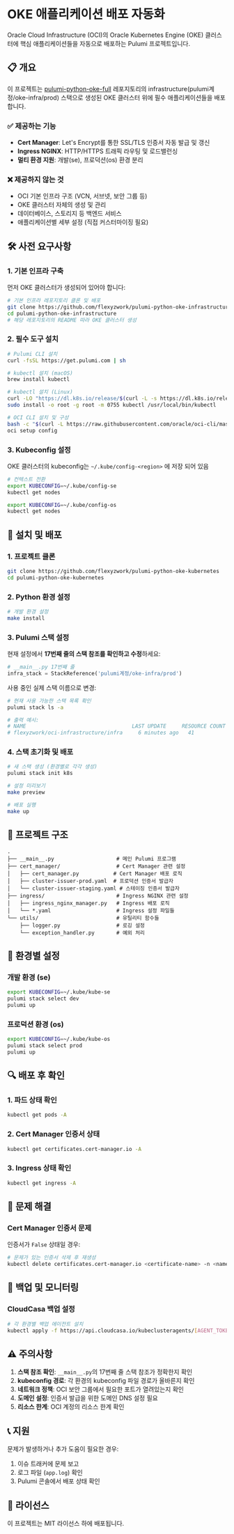 # OKE 애플리케이션 배포 자동화

Oracle Cloud Infrastructure (OCI)의 Oracle Kubernetes Engine (OKE) 클러스터에 핵심 애플리케이션들을 자동으로 배포하는 Pulumi 프로젝트입니다.

## 📋 개요

이 프로젝트는 [pulumi-python-oke-full](https://github.com/flexyzwork/pulumi-python-oke-full) 레포지토리의 infrastructure(pulumi계정/oke-infra/prod) 스택으로 생성된 OKE 클러스터 위에 필수 애플리케이션들을 배포합니다.

### ✅ 제공하는 기능

- **Cert Manager**: Let's Encrypt를 통한 SSL/TLS 인증서 자동 발급 및 갱신
- **Ingress NGINX**: HTTP/HTTPS 트래픽 라우팅 및 로드밸런싱
- **멀티 환경 지원**: 개발(se), 프로덕션(os) 환경 분리

### ❌ 제공하지 않는 것

- OCI 기본 인프라 구조 (VCN, 서브넷, 보안 그룹 등)
- OKE 클러스터 자체의 생성 및 관리
- 데이터베이스, 스토리지 등 백엔드 서비스
- 애플리케이션별 세부 설정 (직접 커스터마이징 필요)

## 🛠 사전 요구사항

### 1. 기본 인프라 구축
먼저 OKE 클러스터가 생성되어 있어야 합니다:

```bash
# 기본 인프라 레포지토리 클론 및 배포
git clone https://github.com/flexyzwork/pulumi-python-oke-infrastructure
cd pulumi-python-oke-infrastructure
# 해당 레포지토리의 README 따라 OKE 클러스터 생성
```

### 2. 필수 도구 설치

```bash
# Pulumi CLI 설치
curl -fsSL https://get.pulumi.com | sh

# kubectl 설치 (macOS)
brew install kubectl

# kubectl 설치 (Linux)
curl -LO "https://dl.k8s.io/release/$(curl -L -s https://dl.k8s.io/release/stable.txt)/bin/linux/amd64/kubectl"
sudo install -o root -g root -m 0755 kubectl /usr/local/bin/kubectl

# OCI CLI 설치 및 구성
bash -c "$(curl -L https://raw.githubusercontent.com/oracle/oci-cli/master/scripts/install/install.sh)"
oci setup config
```

### 3. Kubeconfig 설정
OKE 클러스터의 kubeconfig는 `~/.kube/config-<region>` 에 저장 되어 있음

```bash
# 컨텍스트 전환
export KUBECONFIG=~/.kube/config-se
kubectl get nodes

export KUBECONFIG=~/.kube/config-os
kubectl get nodes
```

## 🚀 설치 및 배포

### 1. 프로젝트 클론

```bash
git clone https://github.com/flexyzwork/pulumi-python-oke-kubernetes
cd pulumi-python-oke-kubernetes
```

### 2. Python 환경 설정
```bash
# 개발 환경 설정
make install
```

### 3. Pulumi 스택 설정

현재 설정에서 **17번째 줄의 스택 참조를 확인하고 수정**하세요:

```python
# __main__.py 17번째 줄
infra_stack = StackReference('pulumi계정/oke-infra/prod')
```

사용 중인 실제 스택 이름으로 변경:

```bash
# 현재 사용 가능한 스택 목록 확인
pulumi stack ls -a

# 출력 예시:
# NAME                                  LAST UPDATE     RESOURCE COUNT
# flexyzwork/oci-infrastructure/infra     6 minutes ago   41
```

### 4. 스택 초기화 및 배포

```bash
# 새 스택 생성 (환경별로 각각 생성)
pulumi stack init k8s

# 설정 미리보기
make preview

# 배포 실행
make up
```

## 📁 프로젝트 구조

```
.
├── __main__.py                    # 메인 Pulumi 프로그램
├── cert_manager/                  # Cert Manager 관련 설정
│   ├── cert_manager.py           # Cert Manager 배포 로직
│   ├── cluster-issuer-prod.yaml  # 프로덕션 인증서 발급자
│   └── cluster-issuer-staging.yaml # 스테이징 인증서 발급자
├── ingress/                       # Ingress NGINX 관련 설정
│   ├── ingress_nginx_manager.py   # Ingress 배포 로직
│   └── *.yaml                     # Ingress 설정 파일들
└── utils/                         # 유틸리티 함수들
    ├── logger.py                  # 로깅 설정
    └── exception_handler.py       # 예외 처리
```

## 🔧 환경별 설정

### 개발 환경 (se)
```bash
export KUBECONFIG=~/.kube/kube-se
pulumi stack select dev
pulumi up
```

### 프로덕션 환경 (os)
```bash
export KUBECONFIG=~/.kube/kube-os
pulumi stack select prod
pulumi up
```

## 🔍 배포 후 확인

### 1. 파드 상태 확인
```bash
kubectl get pods -A
```

### 2. Cert Manager 인증서 상태
```bash
kubectl get certificates.cert-manager.io -A
```

### 3. Ingress 상태 확인
```bash
kubectl get ingress -A
```

## 🚨 문제 해결

### Cert Manager 인증서 문제
인증서가 `False` 상태일 경우:

```bash
# 문제가 있는 인증서 삭제 후 재생성
kubectl delete certificates.cert-manager.io <certificate-name> -n <namespace>
```

## 🔄 백업 및 모니터링

### CloudCasa 백업 설정
```bash
# 각 환경별 백업 에이전트 설치
kubectl apply -f https://api.cloudcasa.io/kubeclusteragents/[AGENT_TOKEN].yaml
```

## ⚠️ 주의사항

1. **스택 참조 확인**: `__main__.py`의 17번째 줄 스택 참조가 정확한지 확인
2. **kubeconfig 경로**: 각 환경의 kubeconfig 파일 경로가 올바른지 확인
3. **네트워크 정책**: OCI 보안 그룹에서 필요한 포트가 열려있는지 확인
4. **도메인 설정**: 인증서 발급을 위한 도메인 DNS 설정 필요
5. **리소스 한계**: OCI 계정의 리소스 한계 확인

## 📞 지원

문제가 발생하거나 추가 도움이 필요한 경우:

1. 이슈 트래커에 문제 보고
2. 로그 파일 (`app.log`) 확인
3. Pulumi 콘솔에서 배포 상태 확인

## 📜 라이선스

이 프로젝트는 MIT 라이선스 하에 배포됩니다.